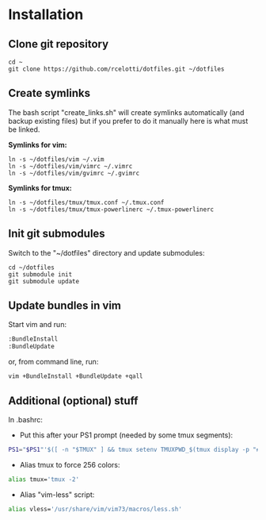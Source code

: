 # Installation


## Clone git repository
```console
cd ~
git clone https://github.com/rcelotti/dotfiles.git ~/dotfiles
```


## Create symlinks
The bash script "create_links.sh" will create symlinks automatically 
(and backup existing files) but if you prefer to do it manually here 
is what must be linked.

**Symlinks for vim:**
```console
ln -s ~/dotfiles/vim ~/.vim
ln -s ~/dotfiles/vim/vimrc ~/.vimrc
ln -s ~/dotfiles/vim/gvimrc ~/.gvimrc
```

**Symlinks for tmux:**
```console
ln -s ~/dotfiles/tmux/tmux.conf ~/.tmux.conf
ln -s ~/dotfiles/tmux/tmux-powerlinerc ~/.tmux-powerlinerc
```


## Init git submodules
Switch to the "~/dotfiles" directory and update submodules:
```console
cd ~/dotfiles
git submodule init
git submodule update
```


## Update bundles in vim
Start vim and run:
```bash
:BundleInstall
:BundleUpdate
```

or, from command line, run:
```console
vim +BundleInstall +BundleUpdate +qall
```


## Additional (optional) stuff
In .bashrc:
* Put this after your PS1 prompt (needed by some tmux segments):
```bash
PS1="$PS1"'$([ -n "$TMUX" ] && tmux setenv TMUXPWD_$(tmux display -p "#D" | tr -d %) "$PWD")'
``` 

* Alias tmux to force 256 colors:
```bash
alias tmux='tmux -2'
``` 

* Alias "vim-less" script:
```bash   
alias vless='/usr/share/vim/vim73/macros/less.sh'
``` 



    

